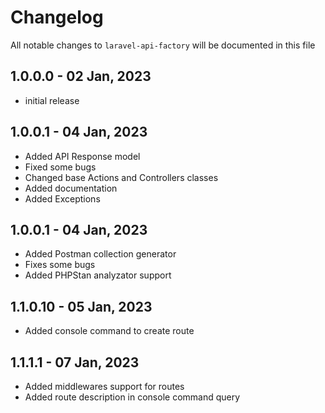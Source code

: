 # Changelog

All notable changes to `laravel-api-factory` will be documented in this file

## 1.0.0.0 - 02 Jan, 2023

- initial release

## 1.0.0.1 - 04 Jan, 2023

- Added API Response model
- Fixed some bugs
- Changed base Actions and Controllers classes
- Added documentation
- Added Exceptions

## 1.0.0.1 - 04 Jan, 2023
- Added Postman collection generator
- Fixes some bugs
- Added PHPStan analyzator support

## 1.1.0.10 - 05 Jan, 2023
- Added console command to create route

## 1.1.1.1 - 07 Jan, 2023
- Added middlewares support for routes
- Added route description in console command query 